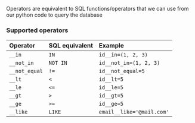 Operators are equivalent to SQL functions/operators that we can use from our python code to query the database

### Supported operators

| Operator      | SQL equivalent   | Example |
| :------------ | :--------------- | :---- |
| `__in`        | `IN`             | `id__in=(1, 2, 3)` |
| `__not_in`    | `NOT IN`         | `id__not_in=(1, 2, 3)` |
| `__not_equal` | `!=`             | `id__not_equal=5` |
| `__lt`        | `<`              | `id__lt=5` |
| `__le`        | `<=`             | `id__le=5` |
| `__gt`        | `>`              | `id__gt=5` |
| `__ge`        | `>=`             | `id__ge=5` |
| `__like`      | `LIKE`           | `email__like='@mail.com'` |
